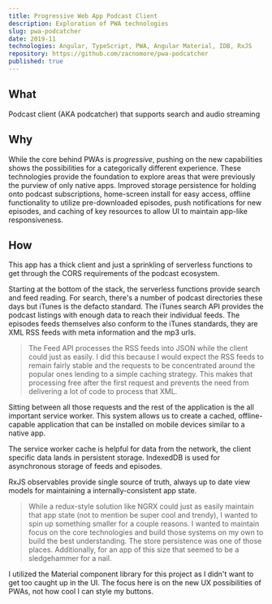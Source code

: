 ```yaml
---
title: Progressive Web App Podcast Client
description: Exploration of PWA technologies
slug: pwa-podcatcher
date: 2019-11
technologies: Angular, TypeScript, PWA, Angular Material, IDB, RxJS
repository: https://github.com/zacnomore/pwa-podcatcher
published: true
---
```



## What

Podcast client (AKA podcatcher) that supports search and audio streaming

## Why

While the core behind PWAs is _progressive_, pushing on the new capabilities shows the possibilities for a categorically different experience. These technologies provide the foundation to explore areas that were previously the purview of only native apps. Improved storage persistence for holding onto podcast subscriptions, home-screen install for easy access, offline functionality to utilize pre-downloaded episodes, push notifications for new episodes, and caching of key resources to allow UI to maintain app-like responsiveness.

## How

This app has a thick client and just a sprinkling of serverless functions to get through the CORS requirements of the podcast ecosystem.

Starting at the bottom of the stack, the serverless functions provide search and feed reading. For search, there's a number of podcast directories these days but iTunes is the defacto standard. The iTunes search API provides the podcast listings with enough data to reach their individual feeds. The episodes feeds themselves also conform to the iTunes standards, they are XML RSS feeds with meta information and the mp3 urls.

> The Feed API processes the RSS feeds into JSON while the client could just as easily. I did this because I would expect the RSS feeds to remain fairly stable and the requests to be concentrated around the popular ones lending to a simple caching strategy. This makes that processing free after the first request and prevents the need from delivering a lot of code to process that XML.

Sitting between all those requests and the rest of the application is the all important service worker. This system allows us to create a cached, offline-capable application that can be installed on mobile devices similar to a native app.

The service worker cache is helpful for data from the network, the client specific data lands in persistent storage. IndexedDB is used for asynchronous storage of feeds and episodes.

RxJS observables provide single source of truth, always up to date view models for maintaining a internally-consistent app state.

> While a redux-style solution like NGRX could just as easily maintain that app state (not to mention be super cool and trendy), I wanted to spin up something smaller for a couple reasons. I wanted to maintain focus on the core technologies and build those systems on my own to build the best understanding. The store persistence was one of those places. Additionally, for an app of this size that seemed to be a sledgehammer for a nail.

I utilized the Material component library for this project as I didn't want to get too caught up in the UI. The focus here is on the new UX possibilities of PWAs, not how cool I can style my buttons.

